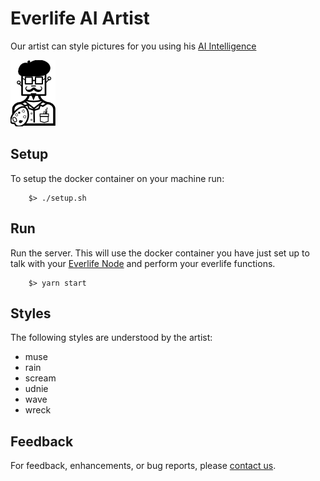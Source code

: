 # Everlife AI Artist

Our artist can style pictures for you using his [AI
Intelligence](https://medium.com/tensorflow/neural-style-transfer-creating-art-with-deep-learning-using-tf-keras-and-eager-execution-7d541ac31398)

![ai-artist.png](ai-artist.png)

## Setup
To setup the docker container on your machine run:

        $> ./setup.sh


## Run
Run the server. This will use the docker container you have just set up
to talk with your [Everlife Node](https://everlife.ai) and perform your
everlife functions.

        $> yarn start


## Styles
The following styles are understood by the artist:

* muse
* rain
* scream
* udnie
* wave
* wreck


## Feedback
For feedback, enhancements, or bug reports, please [contact
us](https://everlife.ai).

